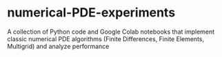# numerical-PDE-experiments
A collection of Python code and Google Colab notebooks that implement classic numerical PDE algorithms (Finite Differences, Finite Elements, Multigrid) and analyze performance
